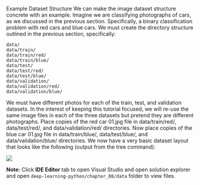 Example Dataset Structure
We can make the image dataset structure concrete with an example. Imagine we are classifying
photographs of cars, as we discussed in the previous section. Specifically, a binary classification
problem with red cars and blue cars. We must create the directory structure outlined in the
previous section, specifically:

```
data/
data/train/
data/train/red/
data/train/blue/
data/test/
data/test/red/
data/test/blue/
data/validation/
data/validation/red/
data/validation/blue/
```

We must have different photos for each of the train, test, and validation datasets. In the
interest of keeping this tutorial focused, we will re-use the same image files in each of the three
datasets but pretend they are different photographs. Place copies of the red car 01.jpg file in
data/train/red/, data/test/red/, and data/validation/red/ directories. Now place copies
of the blue car 01.jpg file in data/train/blue/, data/test/blue/, and data/validation/blue/
directories. We now have a very basic dataset layout that looks like the following (output from
the tree command):

![](https://github.com/athertahir/katacoda-scenarios/raw/master/deep-learning-computer-vision/deep-learning-computer-vision-chapter-08/steps/4/1.JPG)

**Note:** Click **IDE Editor** tab to open Visual Studio and open solution explorer and open `deep-learning-python/chapter_08/data` folder to view files.